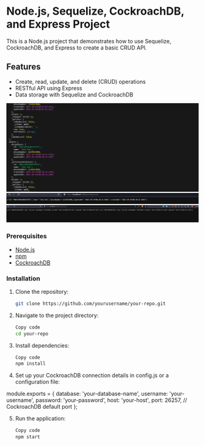 # Node.js, Sequelize, CockroachDB, and Express Project

This is a Node.js project that demonstrates how to use Sequelize, CockroachDB, and Express to create a basic CRUD API.

## Features

- Create, read, update, and delete (CRUD) operations
- RESTful API using Express
- Data storage with Sequelize and CockroachDB

![terminal](https://github.com/thevargheseshibu/node-sequelize-cockroachDB-crud/blob/master/images/terminal.png)
![insert](https://github.com/thevargheseshibu/node-sequelize-cockroachDB-crud/blob/master/images/insert.png)
![read](https://github.com/thevargheseshibu/node-sequelize-cockroachDB-crud/blob/master/images/read.png)


### Prerequisites


- [Node.js](https://nodejs.org/)
- [npm](https://www.npmjs.com/)
- [CockroachDB](https://www.cockroachlabs.com/docs/v20.2/build-a-nodejs-app-with-cockroachdb.html)

### Installation


1. Clone the repository:

   ```sh
   git clone https://github.com/yourusername/your-repo.git
   ```

2. Navigate to the project directory:

   ```sh
   Copy code
   cd your-repo
   ```

3. Install dependencies:

   ```sh
   Copy code
   npm install
   ```

4. Set up your CockroachDB connection details in config.js or a configuration file:

module.exports = {
database: 'your-database-name',
username: 'your-username',
password: 'your-password',
host: 'your-host',
port: 26257, // CockroachDB default port
};

5. Run the application:

   ```sh
   Copy code
   npm start
   ```
